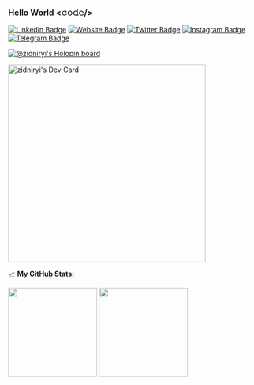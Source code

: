 
### Hello World <𝚌𝚘𝚍𝚎/>




[![Linkedin Badge](https://img.shields.io/badge/-LinkedIn-0e76a8?style=flat-square&logo=Linkedin&logoColor=white)](https://www.linkedin.com/in/zidni-ridwan-nulmuarif-363923128/)
[![Website Badge](https://img.shields.io/badge/Website-3b5998?style=flat-square&logo=google-chrome&logoColor=white)](https://zidniryi.github.io/)
[![Twitter Badge](https://img.shields.io/badge/-Twitter-00acee?style=flat-square&logo=Twitter&logoColor=white)](https://twitter.com/Zidniryi)
[![Instagram Badge](https://img.shields.io/badge/-Instagram-e4405f?style=flat-square&logo=Instagram&logoColor=white)](https://instagram.com/zidniryi)
[![Telegram Badge](https://img.shields.io/badge/-Telegram-0088cc?style=flat-square&logo=Telegram&logoColor=white)](https://t.me/zidniryi)

[![@zidniryi's Holopin board](https://holopin.me/zidniryi)](https://holopin.io/@zidniryi)



<!-- ![carbon](https://raw.githubusercontent.com/zidniryi/zidniryi/master/assets/me_code.png) -->

<a href="https://app.daily.dev/zidniryi"><img src="https://api.daily.dev/devcards/f2c726bf130c4d1a85bd9a6666ac11e8.png?r=ukm" width="400" alt="zidniryi's Dev Card"/></a>

📈 **My GitHub Stats:**

<p>
  <img height="180em" src="https://github-readme-stats.vercel.app/api?username=zidniryi&show_icons=true&hide_border=true&&count_private=true&include_all_commits=true" />
  <img height="180em" src="https://github-readme-stats.vercel.app/api/top-langs/?username=zidniryi&show_icons=true&hide_border=true&layout=compact&langs_count=8"/>
</p>


